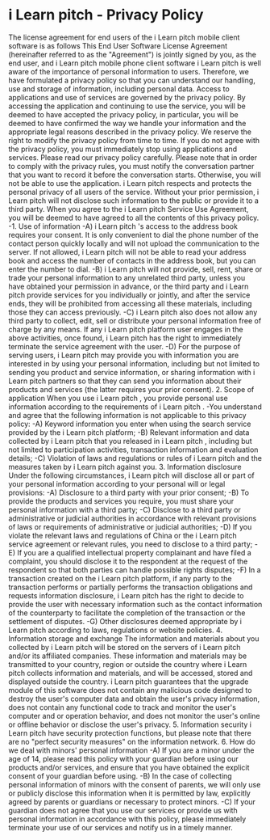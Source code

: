 # i Learn pitch  - Privacy Policy
The license agreement for end users of the i Learn pitch  mobile client software is as follows
This End User Software License Agreement (hereinafter referred to as the "Agreement") is jointly signed by you, as the end user, and i Learn pitch  mobile phone client software
i Learn pitch  is well aware of the importance of personal information to users. Therefore, we have formulated a privacy policy so that you can understand our handling, use and storage of information, including personal data. Access to applications and use of services are governed by the privacy policy.
By accessing the application and continuing to use the service, you will be deemed to have accepted the privacy policy, in particular, you will be deemed to have confirmed the way we handle your information and the appropriate legal reasons described in the privacy policy. We reserve the right to modify the privacy policy from time to time. If you do not agree with the privacy policy, you must immediately stop using applications and services. Please read our privacy policy carefully.
Please note that in order to comply with the privacy rules, you must notify the conversation partner that you want to record it before the conversation starts. Otherwise, you will not be able to use the application.
i Learn pitch  respects and protects the personal privacy of all users of the service. Without your prior permission, i Learn pitch  will not disclose such information to the public or provide it to a third party. When you agree to the i Learn pitch  Service Use Agreement, you will be deemed to have agreed to all the contents of this privacy policy.
-1. Use of information
-A) i Learn pitch 's access to the address book requires your consent. It is only convenient to dial the phone number of the contact person quickly locally and will not upload the communication to the server. If not allowed, i Learn pitch  will not be able to read your address book and access the number of contacts in the address book, but you can enter the number to dial.
-B) i Learn pitch  will not provide, sell, rent, share or trade your personal information to any unrelated third party, unless you have obtained your permission in advance, or the third party and i Learn pitch  provide services for you individually or jointly, and after the service ends, they will be prohibited from accessing all these materials, including those they can access previously.
-C) i Learn pitch  also does not allow any third party to collect, edit, sell or distribute your personal information free of charge by any means. If any i Learn pitch  platform user engages in the above activities, once found, i Learn pitch  has the right to immediately terminate the service agreement with the user.
-D) For the purpose of serving users, i Learn pitch  may provide you with information you are interested in by using your personal information, including but not limited to sending you product and service information, or sharing information with i Learn pitch  partners so that they can send you information about their products and services (the latter requires your prior consent).
2. Scope of application
When you use i Learn pitch , you provide personal use information according to the requirements of i Learn pitch .
-You understand and agree that the following information is not applicable to this privacy policy:
-A) Keyword information you enter when using the search service provided by the i Learn pitch  platform;
-B) Relevant information and data collected by i Learn pitch  that you released in i Learn pitch , including but not limited to participation activities, transaction information and evaluation details;
-C) Violation of laws and regulations or rules of i Learn pitch  and the measures taken by i Learn pitch  against you.
3. Information disclosure Under the following circumstances, i Learn pitch  will disclose all or part of your personal information according to your personal will or legal provisions:
-A) Disclosure to a third party with your prior consent;
-B) To provide the products and services you require, you must share your personal information with a third party;
-C) Disclose to a third party or administrative or judicial authorities in accordance with relevant provisions of laws or requirements of administrative or judicial authorities;
-D) If you violate the relevant laws and regulations of China or the i Learn pitch  service agreement or relevant rules, you need to disclose to a third party;
-E) If you are a qualified intellectual property complainant and have filed a complaint, you should disclose it to the respondent at the request of the respondent so that both parties can handle possible rights disputes;
-F) In a transaction created on the i Learn pitch  platform, if any party to the transaction performs or partially performs the transaction obligations and requests information disclosure, i Learn pitch  has the right to decide to provide the user with necessary information such as the contact information of the counterparty to facilitate the completion of the transaction or the settlement of disputes.
-G) Other disclosures deemed appropriate by i Learn pitch  according to laws, regulations or website policies.
4. Information storage and exchange The information and materials about you collected by i Learn pitch  will be stored on the servers of i Learn pitch  and/or its affiliated companies. These information and materials may be transmitted to your country, region or outside the country where i Learn pitch  collects information and materials, and will be accessed, stored and displayed outside the country.
i Learn pitch  guarantees that the upgrade module of this software does not contain any malicious code designed to destroy the user's computer data and obtain the user's privacy information, does not contain any functional code to track and monitor the user's computer and or operation behavior, and does not monitor the user's online or offline behavior or disclose the user's privacy.
5. Information security
i Learn pitch  have security protection functions, but please note that there are no "perfect security measures" on the information network.
6. How do we deal with minors' personal information
-A) If you are a minor under the age of 14, please read this policy with your guardian before using our products and/or services, and ensure that you have obtained the explicit consent of your guardian before using.
-B) In the case of collecting personal information of minors with the consent of parents, we will only use or publicly disclose this information when it is permitted by law, explicitly agreed by parents or guardians or necessary to protect minors.
-C) If your guardian does not agree that you use our services or provide us with personal information in accordance with this policy, please immediately terminate your use of our services and notify us in a timely manner.
